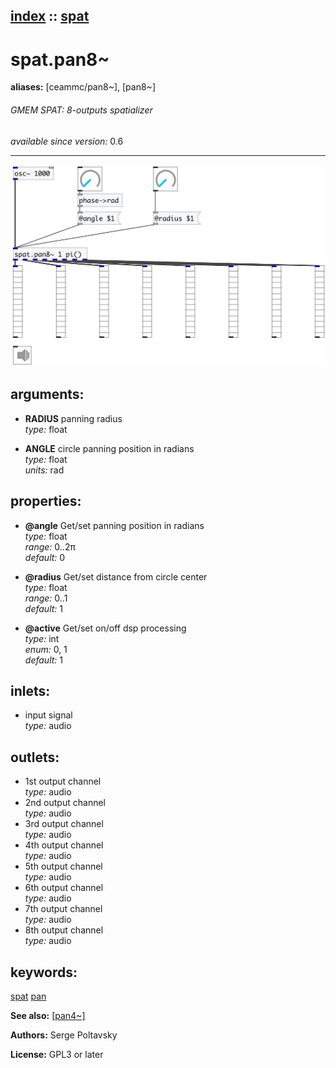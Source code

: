 [index](index.html) :: [spat](category_spat.html)
---

# spat.pan8~
**aliases:** [ceammc/pan8\~], [pan8\~]


###### GMEM SPAT: 8-outputs spatializer

*available since version:* 0.6

---




[![example](../examples/img/spat.pan8~.jpg)](../examples/pd/spat.pan8~.pd)



## arguments:

* **RADIUS**
panning radius<br>
_type:_ float<br>

* **ANGLE**
circle panning position in radians<br>
_type:_ float<br>
_units:_ rad<br>





## properties:

* **@angle** 
Get/set panning position in radians<br>
_type:_ float<br>
_range:_ 0..2π<br>
_default:_ 0<br>

* **@radius** 
Get/set distance from circle center<br>
_type:_ float<br>
_range:_ 0..1<br>
_default:_ 1<br>

* **@active** 
Get/set on/off dsp processing<br>
_type:_ int<br>
_enum:_ 0, 1<br>
_default:_ 1<br>



## inlets:

* input signal<br>
_type:_ audio



## outlets:

* 1st output channel<br>
_type:_ audio
* 2nd output channel<br>
_type:_ audio
* 3rd output channel<br>
_type:_ audio
* 4th output channel<br>
_type:_ audio
* 5th output channel<br>
_type:_ audio
* 6th output channel<br>
_type:_ audio
* 7th output channel<br>
_type:_ audio
* 8th output channel<br>
_type:_ audio



## keywords:

[spat](keywords/spat.html)
[pan](keywords/pan.html)



**See also:**
[\[pan4~\]](pan4~.html)




**Authors:** Serge Poltavsky




**License:** GPL3 or later





